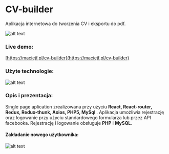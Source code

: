 # CV-builder

Aplikacja internetowa do tworzenia CV i eksportu do pdf.

![alt text](https://maciejf.pl/cv-builder/images/cv-builder.png)

### Live demo:

[https://maciejf.pl/cv-builder](https://maciejf.pl/cv-builder)

### Użyte technologie:

![alt text](https://maciejf.pl/cv-builder/images/cv-builder_caption.png)

### Opis i prezentacja:

Single page aplication zrealizowana przy użyciu <b> React, React-router, Redux, Redux-thunk, Axios, PHP5, MySql </b>.
Aplikacja umożliwia rejestrację oraz logowanie przy użyciu standardowego formularza lub przez API facebooka.
Rejestrację i logowanie obsługuje <b>PHP</b> i <b>MySQL</b>.

#### Zakładanie nowego użytkownika:

![alt text](https://maciejf.pl/cv-builder/images/templates.gif)
